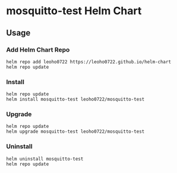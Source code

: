 # mosquitto-test Helm Chart

## Usage

### Add Helm Chart Repo

```shell
helm repo add leoho0722 https://leoho0722.github.io/helm-chart
helm repo update
```

### Install

```shell
helm repo update
helm install mosquitto-test leoho0722/mosquitto-test
```

### Upgrade

```shell
helm repo update
helm upgrade mosquitto-test leoho0722/mosquitto-test
```

### Uninstall

```shell
helm uninstall mosquitto-test
helm repo update
```
